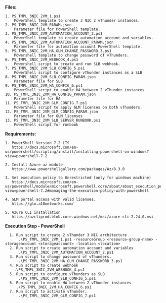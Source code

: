 **Files:**

    1. PS_TMPL_3NIC_2VM_1.ps1
        PowerShell template to create 3 NIC 2 vThunder instances.
    2. PS_TMPL_3NIC_2VM_PARAM.json
        Parameter file for PowerShell template.
    3. PS_TMPL_3NIC_2VM_AUTOMATION_ACCOUNT_2.ps1
        PowerShell template to create automation account and variables.
    4. PS_TMPL_3NIC_2VM_AUTOMATION_ACCOUNT_PARAM.json
        Parameter file for automation account PowerShell template.
    5. PS_TMPL_3NIC_2VM_HA_GLM_CHANGE_PASSWORD_3.ps1
        Powershell template to change password of vThunders.
    6. PS_TMPL_3NIC_2VM_WEBHOOK_4.ps1
        Powershell script to create and run SLB webhook.
    7. PS_TMPL_3NIC_2VM_SLB_CONFIG_5.ps1
        PowerShell script to configure vThunder instances as a SLB 
    8. PS_TMPL_3NIC_2VM_SLB_CONFIG_PARAM.json
        Parameter file for SLB
    9. PS_TMPL_3NIC_2VM_HA_CONFIG_6.ps1
        PowerShell script to enable HA between 2 vThunder instances
    10. PS_TMPL_3NIC_2VM_HA_CONFIG_PARAM.json
        Parameter file for HA
    11. PS_TMPL_3NIC_2VM_GLM_CONFIG_7.ps1
        PowerShell script to apply GLM licenses on both vThunders.
    12. PS_TMPL_3NIC_2VM_GLM_CONFIG_PARAM.json
        Parameter file for GLM licenses
    13. PS_TMPL_3NIC_2VM_SLB_SERVER_RUNBOOK.ps1
        PowerShell script for runbook


**Requirements:**

    1. PowerShell Version 7.2 LTS
	   https://docs.microsoft.com/en-us/powershell/scripting/install/installing-powershell-on-windows?view=powershell-7.2
	   
    2. Install Azure az module
       https://www.powershellgallery.com/packages/Az/8.3.0
	   
    3. Set execution policy to Unrestricted (only for windows machine)
       https://docs.microsoft.com/en-us/powershell/module/microsoft.powershell.core/about/about_execution_policies?view=powershell-7.2#managing-the-execution-policy-with-powershell
    
	4. GLM portal access with valid licenses.
       https://glm.a10networks.com/
	  
	5. Azure CLI installation
	   https://azcliprod.blob.core.windows.net/msi/azure-cli-2.24.0.msi

**Execution Step - PowerShell**

      1. Run script to create 2 vThunder 3 NIC architecture
          .\PS_TMPL_3NIC_2VM_1.ps1 -resourceGroup <resource-group-name> -storageaccount <storageaccount> -location <location>
      2. Run script to create automation account and variables
          .\PS_TMPL_3NIC_2VM_AUTOMATION_ACCOUNT_2.ps1
      3. Run script to change password of vThunders.
          .\PS_TMPL_3NIC_2VM_HA_GLM_CHANGE_PASSWORD_3.ps1
      4. Run script to create webhook
        .\PS_TMPL_3NIC_2VM_WEBHOOK_4.ps1
      5. Run script to configure vThunders as SLB
          .\PS_TMPL_3NIC_2VM_SLB_CONFIG_5.ps1 
      6. Run script to enable HA between 2 vThunder instances
         .\PS_TMPL_3NIC_2VM_HA_CONFIG_6.ps1 
      7. Run script to activate vThunder.
          .\PS_TMPL_3NIC_2VM_GLM_CONFIG_7.ps1
